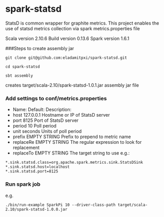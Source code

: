 # spark-statsd

StatsD is common wrapper for graphite metrics. This project enables the use of statsd metrics collection via spark metrics.properties file

Scala version 2.10.6
Build version 0.13.6
Spark version 1.6.1

###Steps to create assembly jar

```
git clone git@github.com:eladamitpxi/spark-statsd.git

cd spark-statsd

sbt assembly
```

creates target/scala-2.10/spark-statsd-1.0.1.jar assembly jar file


### Add settings to conf/metrics.properties
* Name:     Default:      Description:
* host      127.0.0.1     Hostname or IP of StatsD server
* port      8125          Port of StatsD server
* period    10            Poll period
* unit      seconds       Units of poll period
* prefix    EMPTY STRING  Prefix to prepend to metric name
* replaceRe EMPTY STRING  The regular expression to look for replacement
* replaceTo EMPTY STRING  The target string to use
e.g.:
```
*.sink.statsd.class=org.apache.spark.metrics.sink.StatsDSink
*.sink.statsd.host=localhost
*.sink.statsd.port=8125
```

### Run spark job

e.g.
```
./bin/run-example SparkPi 10 --driver-class-path target/scala-2.10/spark-statsd-1.0.0.jar
```
